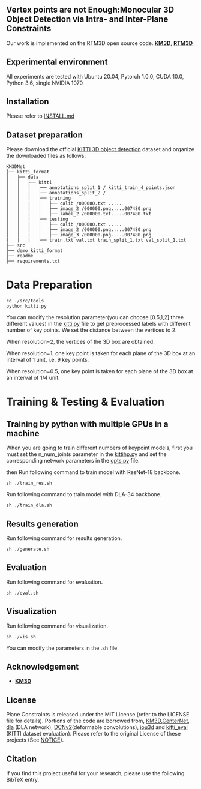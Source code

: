 ## Vertex points are not Enough:Monocular 3D Object Detection via Intra- and Inter-Plane Constraints

Our work is implemented on the RTM3D open source code.
[**KM3D**](https://arxiv.org/abs/2009.00764), [**RTM3D**](https://arxiv.org/abs/2001.03343)


## Experimental environment 
All experiments are tested with Ubuntu 20.04, Pytorch 1.0.0, CUDA 10.0, Python 3.6, single NVIDIA 1070

## Installation
Please refer to [INSTALL.md](readme/INSTALL.md)

## Dataset preparation
Please download the official [KITTI 3D object detection](http://www.cvlibs.net/datasets/kitti/eval_object.php?obj_benchmark=3d) dataset and organize the downloaded files as follows: 
```
KM3DNet
├── kitti_format
│   ├── data
│   │   ├── kitti
│   │   |   ├── annotations_split_1 / kitti_train_4_points.json
│   │   |   ├── annotations_split_2 /
│   │   |   ├── training
│   │   |   |   ├── calib /000000.txt .....
│   │   |   |   ├── image_2 /000000.png.....007480.png
│   │   |   |   ├── label_2 /000000.txt.....007480.txt
│   │   |   ├── testing
│   │   |   |   ├── calib /000000.txt .....
│   │   |   |   ├── image_2 /000000.png.....007480.png
│   │   |   |   ├── image_3 /000000.png.....007480.png
|   |   |   ├── train.txt val.txt train_split_1.txt val_split_1.txt 
├── src
├── demo_kitti_format
├── readme
├── requirements.txt
```
# Data Preparation
   ~~~
   cd ./src/tools
   python kitti.py
   ~~~
You can modify the resolution parameter(you can choose [0.5,1,2] three different values) in the [kitti.py](src/tools/kitti.py) file to get preprocessed labels with different number of key points. 
We set the distance between the vertices to 2.

When resolution=2, the vertices of the 3D box are obtained.

When resolution=1, one key point is taken for each plane of the 3D box at an interval of 1 unit, i.e. 9 key points.
 
When resolution=0.5, one key point is taken for each plane of the 3D box at an interval of 1/4 unit.

# Training & Testing & Evaluation
## Training by python with multiple GPUs in a machine
When you  are going to train different numbers of keypoint models, first you must set the n_num_joints parameter in the [kittihp.py](src/lib/datasets/dataset/kittihp.py) and set the corresponding network parameters in the [opts.py](src/lib/opts.py) file.

then
Run following command to train model with ResNet-18 backbone.
   ~~~
   sh ./train_res.sh
   ~~~
Run following command to train model with DLA-34 backbone.
   ~~~
   sh ./train_dla.sh
   ~~~

## Results generation
Run following command for results generation.
   ~~~
   sh ./generate.sh
   ~~~

## Evaluation
Run following command for evaluation.
   ~~~
   sh ./eval.sh
   ~~~

## Visualization
Run following command for visualization.
   ~~~
   sh ./vis.sh
   ~~~

You can modify the parameters in the .sh file


## Acknowledgement
- [**KM3D**](https://github.com/Banconxuan/RTM3D)
## License

Plane Constraints is released under the MIT License (refer to the LICENSE file for details).
Portions of the code are borrowed from, [KM3D](https://github.com/Banconxuan/RTM3D),[CenterNet](https://github.com/xingyizhou/CenterNet), [dla](https://github.com/ucbdrive/dla) (DLA network), [DCNv2](https://github.com/CharlesShang/DCNv2)(deformable convolutions), [iou3d](https://github.com/sshaoshuai/PointRCNN) and [kitti_eval](https://github.com/prclibo/kitti_eval) (KITTI dataset evaluation). Please refer to the original License of these projects (See [NOTICE](NOTICE)).
## Citation

If you find this project useful for your research, please use the following BibTeX entry.
    